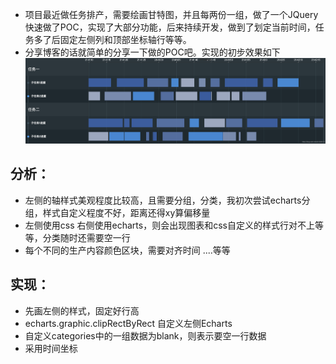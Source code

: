 * 项目最近做任务排产，需要绘画甘特图，并且每两份一组，做了一个JQuery快速做了POC，实现了大部分功能，后来持续开发，做到了划定当前时间，任务多了后固定左侧列和顶部坐标轴行等等。
* 分享博客的话就简单的分享一下做的POC吧。实现的初步效果如下
![在这里插入图片描述](./img.png)
## 分析：
* 左侧的轴样式美观程度比较高，且需要分组，分类，我初次尝试echarts分组，样式自定义程度不好，距离还得xy算偏移量
* 左侧使用css 右侧使用echarts，则会出现图表和css自定义的样式行对不上等等，分类随时还需要空一行
* 每个不同的生产内容颜色区块，需要对齐时间
....等等

## 实现：
* 先画左侧的样式，固定好行高
* echarts.graphic.clipRectByRect 自定义左侧Echarts
* 自定义categories中的一组数据为blank，则表示要空一行数据
* 采用时间坐标

